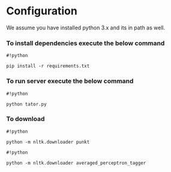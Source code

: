 # Configuration #

We assume you have installed python 3.x and its in path as well.

### To install dependencies execute the below command ###

```
#!python

pip install -r requirements.txt

```
### To run server execute the below command ###
```
#!python

python tator.py
```


### To download  ###

```
#!python

python -m nltk.downloader punkt
```


```
#!python

python -m nltk.downloader averaged_perceptron_tagger
```